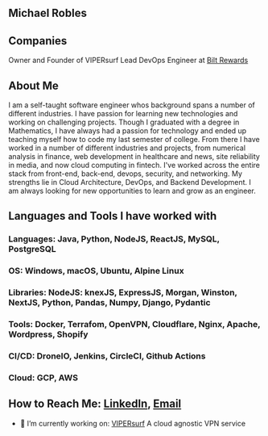 ## Michael Robles

## Companies
Owner and Founder of VIPERsurf
Lead DevOps Engineer at [Bilt Rewards](https://www.biltrewards.com/)

## About Me
I am a self-taught software engineer whos background spans a number of different industries. I have passion for learning new technologies and working on challenging projects. Though I graduated with a degree in Mathematics, I have always had a passion for technology and ended up teaching myself how to code my last semester of college. From there I have worked in a number of different industries and projects, from numerical analysis in finance, web development in healthcare and news, site reliability in media, and now cloud computing in fintech. I've worked across the entire stack from front-end, back-end, devops, security, and networking. My strengths lie in Cloud Architecture, DevOps, and Backend Development. I am always looking for new opportunities to learn and grow as an engineer.

## Languages and Tools I have worked with
### Languages: Java, Python, NodeJS, ReactJS, MySQL, PostgreSQL
### OS: Windows, macOS, Ubuntu, Alpine Linux
### Libraries: NodeJS: knexJS, ExpressJS, Morgan, Winston, NextJS, Python, Pandas, Numpy, Django, Pydantic
### Tools: Docker, Terrafom, OpenVPN, Cloudflare, Nginx, Apache, Wordpress, Shopify
### CI/CD: DroneIO, Jenkins, CircleCI, Github Actions
### Cloud: GCP, AWS

## How to Reach Me: [LinkedIn](https://www.linkedin.com/in/devmichaelrobles/), [Email](michael@vipersurf.com)
- 🔭 I’m currently working on: [VIPERsurf](https://www.vipersurf.com/) A cloud agnostic VPN service
<!--
- 🌱 I’m currently learning ...
- 👯 I’m looking to collaborate on ...
- 🤔 I’m looking for help with ...
- 💬 Ask me about ...
- 📫 How to reach me: ...
- 😄 Pronouns: ...
- ⚡ Fun fact: ...
 -->
